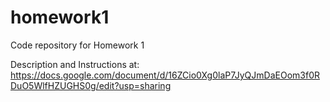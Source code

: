 # homework1
Code repository for Homework 1

Description and Instructions at: https://docs.google.com/document/d/16ZCio0Xg0laP7JyQJmDaEOom3f0RDuO5WlfHZUGHS0g/edit?usp=sharing
